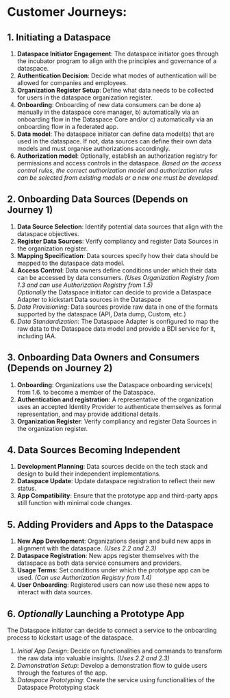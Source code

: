 # Customer Journeys:

## 1. Initiating a Dataspace

1. **Dataspace Initiator Engagement**: The dataspace initiator goes through the incubator program to align with the principles and governance of a dataspace.
2. **Authentication Decision**: Decide what modes of authentication will be allowed for companies and employees.
3. **Organization Register Setup**: Define what data needs to be collected for users in the dataspace organization register.
4. **Onboarding**: Onboarding of new data consumers can be done a) manually in the dataspace core manager, b) automatically via an onboarding flow in the Dataspace Core and/or c) automatically via an onboarding flow in a federated app.
5. **Data model**: The dataspace initiator can define data model(s) that are used in the dataspace. If not, data sources can define their own data models and must organise authorizations accordingly.
6. **Authorization model**: Optionally, establish an authorization registry for permissions and access controls in the dataspace. _Based on the access control rules, the correct authorization model and authorization rules can be selected from existing models or a new one must be developed._

## 2. Onboarding Data Sources (Depends on Journey 1)

1. **Data Source Selection**: Identify potential data sources that align with the dataspace objectives.
2. **Register Data Sources**: Verify compliancy and register Data Sources in the organization register.
3. **Mapping Specification**: Data sources specify how their data should be mapped to the dataspace data model.
4. **Access Control**: Data owners define conditions under which their data can be accessed by data consumers. _(Uses Organization Registry from 1.3 and can use Authorization Registry from 1.5)_  
_Optionally_ the Dataspace initiator can decide to provide a Dataspace Adapter to kickstart Data sources in the Dataspace
5. _Data Provisioning_: Data sources provide raw data in one of the formats supported by the dataspace (API, Data dump, Custom, etc.)
6. _Data Standardization_: The Dataspace Adapter is configured to map the raw data to the Dataspace data model and provide a BDI service for it, including IAA.

## 3. Onboarding Data Owners and Consumers (Depends on Journey 2) 
1. **Onboarding**: Organizations use the Dataspace onboarding service(s) from 1.6. to become a member of the Dataspace.
2. **Authentication and registration**: A representative of the organization uses an accepted Identity Provider to authenticate themselves as formal representation, and may provide additional details.
3. **Organization Register**: Verify compliancy and register Data Sources in the organization register.

## 4. Data Sources Becoming Independent

1. **Development Planning**: Data sources decide on the tech stack and design to build their independent implementations.
2. **Dataspace Update**: Update dataspace registration to reflect their new status.
3. **App Compatibility**: Ensure that the prototype app and third-party apps still function with minimal code changes.

## 5. Adding Providers and Apps to the Dataspace

1. **New App Development**: Organizations design and build new apps in alignment with the dataspace. _(Uses 2.2 and 2.3)_
2. **Dataspace Registration**: New apps register themselves with the dataspace as both data service consumers and providers.
3. **Usage Terms**: Set conditions under which the prototype app can be used. _(Can use Authorization Registry from 1.4)_
4. **User Onboarding**: Registered users can now use these new apps to interact with data sources.

## 6. _Optionally_ Launching a Prototype App
The Dataspace initiator can decide to connect a service to the onboarding process to kickstart usage of the dataspace.
1. _Initial App Design_: Decide on functionalities and commands to transform the raw data into valuable insights. _(Uses 2.2 and 2.3)_
2. _Demonstration Setup_: Develop a demonstration flow to guide users through the features of the app.
3. _Dataspace Prototyping_: Create the service using functionalities of the Dataspace Prototyping stack
